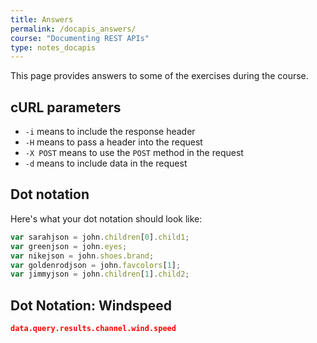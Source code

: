 ```yaml
---
title: Answers
permalink: /docapis_answers/
course: "Documenting REST APIs"
type: notes_docapis
---
```

<!--- include "notes.html" --->

This page provides answers to some of the exercises during the course.

<h2 id="curlParameters">cURL parameters</h2>

* `-i` means to include the response header</li>
* `-H` means to pass a header into the request</li>
* `-X POST` means to use the `POST` method in the request</li>
* `-d` means to include data in the request</li>

<h2 id="dotNotation">Dot notation</h2>

Here's what your dot notation should look like:

```js
var sarahjson = john.children[0].child1;
var greenjson = john.eyes;
var nikejson = john.shoes.brand;
var goldenrodjson = john.favcolors[1];
var jimmyjson = john.children[1].child2;
```

<h2 id="dotNotationWindSpeed">Dot Notation: Windspeed</h2>

```json
data.query.results.channel.wind.speed
```
